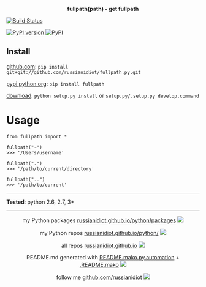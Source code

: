 <p align="center">
	<b>fullpath(path) - get fullpath</b>
</p>

<p>
	<a href="https://travis-ci.org/russianidiot/fullpath.py" class="reference external">
		<img src="https://travis-ci.org/russianidiot/fullpath.py.svg?branch=master" alt="Build Status">
	</a>
	<!--
	<a href="https://codecov.io/github/russianidiot/fullpath.py/">
		<img src="https://img.shields.io/codecov/c/github/russianidiot/fullpath.py.svg" alt="Codecov">
	</a>
	-->
</p>
<p>
	<a href="http://badge.fury.io/py/fullpath" class="reference external">
		<img src="https://badge.fury.io/py/fullpath.svg" alt="PyPI version">
	</a>
	<a href="https://pypi.python.org/pypi/fullpath">
		<img src="https://img.shields.io/pypi/pyversions/fullpath.svg" alt="PyPI">
	</a>

</p>

	
Install
-------

[github.com](http://github.com/russianidiot/fullpath.py):
`pip install git+git://github.com/russianidiot/fullpath.py.git`

[pypi.python.org](https://pypi.python.org): `pip install fullpath`

[download](https://github.com/russianidiot/fullpath.py/archive/master.zip): `python setup.py install` or `setup.py/.setup.py develop.command` 

	

	

Usage 
=====
```
from fullpath import *

fullpath("~")
>>> '/Users/username'

fullpath(".")
>>> '/path/to/current/directory'

fullpath("..")
>>> '/path/to/current'
```

---

**Tested**: python 2.6, 2.7, 3+

---

<p align="center">
my Python packages 
<a href="http://russianidiot.github.io/python/packages">russianidiot.github.io/python/packages</a> <img src="http://russianidiot.github.io/images/python/16.png" />
</p>
<p align="center">
my Python repos <a href="http://russianidiot.github.io/python/">russianidiot.github.io/python/</a>
<img src="http://russianidiot.github.io/images/python/16.png" />
</p>

<p align="center">
	all repos <a href="http://russianidiot.github.io/">russianidiot.github.io</a> <img src="http://russianidiot.github.io/images/star/16.png" />
</p>

<p align="center">
	README.md generated with <a href="https://github.com/russianidiot/README.mako.py.automation">README.mako.py.automation</a> + <a href="https://github.com/russianidiot/.README.mako">.README.mako</a> 
<img src="http://russianidiot.github.io/images/book/16.png">
</p>

<p align="center">
	follow me <a href="http://github.com/russianidiot">github.com/russianidiot</a>
<img src="http://russianidiot.github.io/images/github/16.png" />
</p>